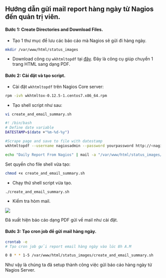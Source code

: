 ##  Hướng dẫn gửi mail report hàng ngày từ Nagios đến quản trị viên.

#### Bước 1: Create Directories and Download Files.

- Tạo 1 thư mục để lưu các báo cáo mà Nagios sẽ gửi đi hàng ngày. 

```sh
mkdir /var/www/html/status_images
```

- Download công cụ `wkhtmltopdf` tại [đây](https://github-production-release-asset-2e65be.s3.amazonaws.com/271714/3f90e5d2-6e42-11e8-9f4a-7d8d6460a726?X-Amz-Algorithm=AWS4-HMAC-SHA256&X-Amz-Credential=AKIAIWNJYAX4CSVEH53A%2F20180814%2Fus-east-1%2Fs3%2Faws4_request&X-Amz-Date=20180814T041312Z&X-Amz-Expires=300&X-Amz-Signature=9235b22067cbd9cdaf21733c0177a04722889bef44e118f88b1613a45d5eec83&X-Amz-SignedHeaders=host&actor_id=22555451&response-content-disposition=attachment%3B%20filename%3Dwkhtmltox-0.12.5-1.centos7.x86_64.rpm&response-content-type=application%2Foctet-stream). Đây là công cụ giúp chuyển 1 trang HTML sang dạng PDF.

#### Bước 2: Cài đặt và tạo script.
- Cài đặt `wkhtmltopdf` trên Nagios Core server:

```sh
rpm -ivh wkhtmltox-0.12.5-1.centos7.x86_64.rpm
```

- Tạo shell script như sau:

```sh
vi create_and_email_summary.sh
```

```sh
#! /bin/bash
# Define date variable
DATESTAMP=$(date +"%m-%d-%y")

#Scrape page and save to file with datestamp
wkhtmltopdf --username nagiosadmin --password yourpassword http://<nagios_core_ip>/nagios/cgi-bin/status.cgi /var/www/html/status_images/summary_$DATESTAMP.pdf

echo "Daily Report From Nagios" | mail -a "/var/www/html/status_images/summary_$DATESTAMP.pdf" -s "Daily report from Nagios Server" -- your_email@gmail.com
```

Set quyền cho file shell vừa tạo:

```sh
chmod +x create_and_email_summary.sh
```

- Chạy thử shell script vừa tạo.

```sh
./create_and_email_summary.sh
```

- Kiểm tra hòm mail.

<img src="https://i.imgur.com/MHa1E3b.jpg">

Đã xuất hiện báo cáo dạng PDF gửi về mail như cài đặt.

#### Bước 3: Tạo cron job để gửi mail hàng ngày.

```sh
crontab -e
# Tạo cron job gửi report email hàng ngày vào lúc 8h A.M 

0 8 * * 1-5 /var/www/html/status_images/create_and_email_summary.sh
```

Như vậy là chúng ta đã setup thành công việc gửi báo cáo hàng ngày từ Nagios Server.